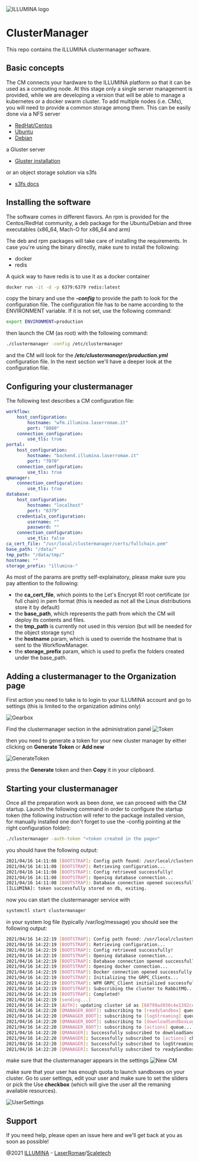 ![ILLUMINA logo](./media/logo-main-color-positive.png)

# ClusterManager

This repo contains the ILLUMINA clustermanager software. 

## Basic concepts
The CM connects your hardware to the ILLUMINA platform so that it can be used as a computing node. At this stage only a single server management is provided, while we are developing a version that will be able to manage a kubernetes or a docker swarm cluster.
To add multiple nodes (i.e. CMs), you will need to provide a common storage among them. This can be easily done via a NFS server
* [RedHat/Centos](https://access.redhat.com/documentation/en-us/red_hat_enterprise_linux/7/html/storage_administration_guide/nfs-serverconfig)
* [Ubuntu](https://help.ubuntu.com/community/NFSv4Howto)
* [Debian](https://wiki.debian.org/NFSServerSetup)

a Gluster server
* [Gluster installation](https://docs.gluster.org/en/latest/)

or an object storage solution via s3fs
* [s3fs docs](https://github.com/s3fs-fuse/s3fs-fuse)

## Installing the software
The software comes in different flavors. An rpm is provided for the Centos/RedHat community, a deb package for the Ubuntu/Debian and three executables (x86_64, Mach-O for x86_64 and arm)

The deb and rpm packages will take care of installing the requirements. In case you're using the binary directly, make sure to install the following:
* docker
* redis

A quick way to have redis is to use it as a docker container
```bash
docker run -it -d -p 6379:6379 redis:latest
```

copy the binary and use the **_-config_** to provide the path to look for the configuration file. The configuration file has to be name according to the ENVIRONMENT variable. If it is not set, use the following command:

```bash
export ENVIRONMENT=production
```

then launch the CM (as root) with the following command:

```bash
./clustermanager -config /etc/clustermanager
```
and the CM will look for the **_/etc/clustermanager/production.yml_** configuration file.
In the next section we'll have a deeper look at the configuration file.
## Configuring your clustermanager
The following text describes a CM configuration file:
```yaml
workflow:
    host_configuration:
        hostname: "wfm.illumina.laserromae.it"
        port: "8080"
    connection_configuration:
        use_tls: true
portal:
    host_configuration:
        hostname: "backend.illumina.laserromae.it"
        port: "7070"
    connection_configuration:
        use_tls: true
qmanager:
    connection_configuration:
        use_tls: true
database:
    host_configuration:
        hostname: "localhost"
        port: "6379"
    credentials_configuration:
        username: ""
        password: ""
    connection_configuration:
        use_tls: false
ca_cert_file: "/usr/local/clustermanager/certs/fullchain.pem"
base_path: "/data/"
tmp_path: "/data/tmp/"
hostname: ""
storage_prefix: "illumina-"
```
As most of the params are pretty self-explainatory, please make sure you pay attention to the following:
* the **ca_cert_file**, which points to the Let's Encrypt R1 root certificate (or full chain) in pem format (this is needed as not all the Linux distributions store it by default)
* the **base_path**, which represents the path from which the CM will deploy its contents and files.
* the **tmp_path** is currently not used in this version (but will be needed for the object storage sync)
* the **hostname** param, which is used to override the hostname that is sent to the WorkflowManager.
* the **storage_prefix** param, which is used to prefix the folders created under the base_path.

## Adding a clustermanager to the Organization page
First action you need to take is to login to your ILLUMINA account and go to settings (this is limited to the organization admins only)

![Gearbox](./media/topmenu.png)

Find the clustermanager section in the administration panel
![Token](./media/clustermanager.png)

then you need to generate a token for your new cluster manager by either clicking on __Generate Token__ or __Add new__

![GenerateToken](./media/generatetoken.png)

press the __Generate__ token and then __Copy__ it in your clipboard.

## Starting your clustermanager
Once all the preparation work as been done, we can proceed with the CM startup. Launch the following command in order to configure the startup token (the following instruction will refer to the package installed version, for manually installed one don't forget to use the -config pointing at the right configuration folder):

```bash
./clustermanager -auth-token "<token created in the page>"
```
you should have the following output:
```bash
2021/04/16 14:11:08 [BOOTSTRAP]: Config path found: /usr/local/clustermanager/etc/
2021/04/16 14:11:08 [BOOTSTRAP]: Retrieving configuration...
2021/04/16 14:11:08 [BOOTSTRAP]: Config retrieved successfully!
2021/04/16 14:11:08 [BOOTSTRAP]: Opening database connection...
2021/04/16 14:11:08 [BOOTSTRAP]: Database connection opened successfully!
[ILLUMINA]: token successfully stored on db, exiting.
```

now you can start the clustermanager service with
```bash
systemctl start clustermanager
```
in your system log file (typically /var/log/message) you should see the following output:

```bash
2021/04/16 14:22:19 [BOOTSTRAP]: Config path found: /usr/local/clustermanager/etc/
2021/04/16 14:22:19 [BOOTSTRAP]: Retrieving configuration...
2021/04/16 14:22:19 [BOOTSTRAP]: Config retrieved successfully!
2021/04/16 14:22:19 [BOOTSTRAP]: Opening database connection...
2021/04/16 14:22:19 [BOOTSTRAP]: Database connection opened successfully!
2021/04/16 14:22:19 [BOOTSTRAP]: Opening docker connection...
2021/04/16 14:22:19 [BOOTSTRAP]: Docker connection opened successfully!
2021/04/16 14:22:19 [BOOTSTRAP]: Initializing the GRPC_Clients...
2021/04/16 14:22:19 [BOOTSTRAP]: WFM GRPC_Client initialized successfully!
2021/04/16 14:22:19 [BOOTSTRAP]: Subscribing the cluster to RabbitMQ...
2021/04/16 14:22:19 [BOOTSTRAP]: Completed!
2021/04/16 14:22:19 [sending...]
2021/04/16 14:22:19 [AUTH]: updating cluster id as [60799ad930c4e1392ce1d06d]
2021/04/16 14:22:20 [QMANAGER_BOOT]: subscribing to [readySandbox] queue...
2021/04/16 14:22:20 [QMANAGER_BOOT]: subscribing to [logStreaming] queue...
2021/04/16 14:22:20 [QMANAGER_BOOT]: subscribing to [downloadSandboxLog] queue...
2021/04/16 14:22:20 [QMANAGER_BOOT]: subscribing to [actions] queue...
2021/04/16 14:22:20 [QMANAGER]: Successfully subscribed to downloadSandboxLog channel!
2021/04/16 14:22:20 [QMANAGER]: Successfully subscribed to [actions] channel!
2021/04/16 14:22:20 [QMANAGER]: Successfully subscribed to logStreaming channel!
2021/04/16 14:22:20 [QMANAGER]: Successfully subscribed to readySandbox channel!
```

make sure that the clustermanager appears in the settings
![New CM](./media/newclustermanager.png)

make sure that your user has enough quota to launch sandboxes on your cluster. Go to user settings, edit your user and make sure to set the sliders or pick the Use **checkbox** (which will give the user all the remaning available resources).

![UserSettings](./media/usersettings.png)

## Support
If you need help, please open an issue here and we'll get back at you as soon as possible!

@2021 [ILLUMINA](https://www.illumina.laserromae.it) - [LaserRomae](https://www.laserromae.it)/[Scaletech](https://portal.scaletech.io)

